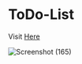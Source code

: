 # ToDo-List
Visit <a href="https://vikrant-v28.github.io/ToDo-List/">Here</a>

![Screenshot (165)](https://user-images.githubusercontent.com/85709371/148740239-a93a3fc5-4bf0-41c2-94e9-8340f7634637.png)
